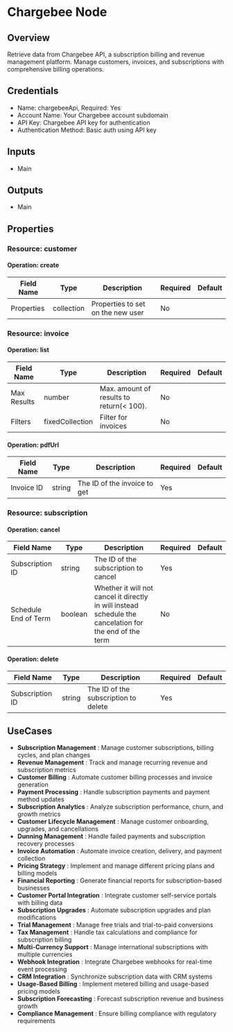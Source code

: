 # Chargebee Node

## Overview

Retrieve data from Chargebee API, a subscription billing and revenue management platform. Manage customers, invoices, and subscriptions with comprehensive billing operations.

## Credentials

- Name: chargebeeApi, Required: Yes
- Account Name: Your Chargebee account subdomain
- API Key: Chargebee API key for authentication
- Authentication Method: Basic auth using API key

## Inputs

- Main

## Outputs

- Main

## Properties

### Resource: customer

#### Operation: create

| Field Name | Type | Description | Required | Default |
|---|---|---|---|---|
| Properties | collection | Properties to set on the new user | No |  |

### Resource: invoice

#### Operation: list

| Field Name | Type | Description | Required | Default |
|---|---|---|---|---|
| Max Results | number | Max. amount of results to return(< 100). | No |  |
| Filters | fixedCollection | Filter for invoices | No |  |

#### Operation: pdfUrl

| Field Name | Type | Description | Required | Default |
|---|---|---|---|---|
| Invoice ID | string | The ID of the invoice to get | Yes |  |

### Resource: subscription

#### Operation: cancel

| Field Name | Type | Description | Required | Default |
|---|---|---|---|---|
| Subscription ID | string | The ID of the subscription to cancel | Yes |  |
| Schedule End of Term | boolean | Whether it will not cancel it directly in will instead schedule the cancelation for the end of the term | No |  |

#### Operation: delete

| Field Name | Type | Description | Required | Default |
|---|---|---|---|---|
| Subscription ID | string | The ID of the subscription to delete | Yes |  |

## UseCases

- **Subscription Management** : Manage customer subscriptions, billing cycles, and plan changes
- **Revenue Management** : Track and manage recurring revenue and subscription metrics
- **Customer Billing** : Automate customer billing processes and invoice generation
- **Payment Processing** : Handle subscription payments and payment method updates
- **Subscription Analytics** : Analyze subscription performance, churn, and growth metrics
- **Customer Lifecycle Management** : Manage customer onboarding, upgrades, and cancellations
- **Dunning Management** : Handle failed payments and subscription recovery processes
- **Invoice Automation** : Automate invoice creation, delivery, and payment collection
- **Pricing Strategy** : Implement and manage different pricing plans and billing models
- **Financial Reporting** : Generate financial reports for subscription-based businesses
- **Customer Portal Integration** : Integrate customer self-service portals with billing data
- **Subscription Upgrades** : Automate subscription upgrades and plan modifications
- **Trial Management** : Manage free trials and trial-to-paid conversions
- **Tax Management** : Handle tax calculations and compliance for subscription billing
- **Multi-Currency Support** : Manage international subscriptions with multiple currencies
- **Webhook Integration** : Integrate Chargebee webhooks for real-time event processing
- **CRM Integration** : Synchronize subscription data with CRM systems
- **Usage-Based Billing** : Implement metered billing and usage-based pricing models
- **Subscription Forecasting** : Forecast subscription revenue and business growth
- **Compliance Management** : Ensure billing compliance with regulatory requirements

